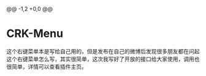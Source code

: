 @@ -1,2 +0,0 @@
# CRK-Menu
这个右键菜单本是写给自己用的，但是发布在自己的微博后发现很多朋友都在问起这个右键菜单怎么写，其实很简单，这次我写好了开放的接口给大家使用，调用也很简单，详情可以查看插件主页。